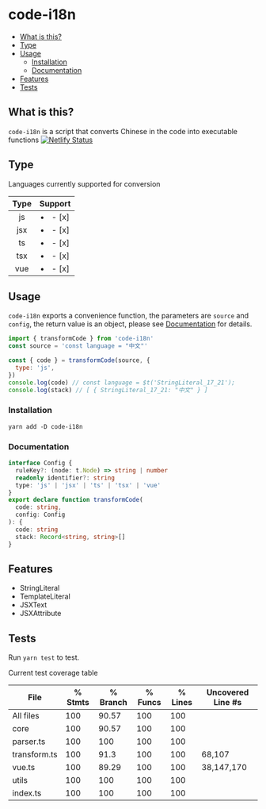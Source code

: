 # code-i18n

- [What is this?](#what-is-this)
- [Type](#type)
- [Usage](#usage)
  - [Installation](#installation)
  - [Documentation](#documentation)
- [Features](#features)
- [Tests](#tests)

## What is this?

`code-i18n` is a script that converts Chinese in the code into executable functions
[![Netlify Status](https://api.netlify.com/api/v1/badges/644b446a-84ff-45cd-8267-c6b501b04114/deploy-status)](https://app.netlify.com/sites/code-i18n/deploys)

## Type

Languages currently supported for conversion

| Type |     Support      |
| :--: | :--------------: |
|  js  | <li> - [x] </li> |
| jsx  | <li> - [x] </li> |
|  ts  | <li> - [x] </li> |
| tsx  | <li> - [x] </li> |
| vue  | <li> - [x] </li> |

## Usage

`code-i18n` exports a convenience function, the parameters are `source` and `config`, the return value is an object, please see [Documentation](#documentation) for details.

```javascript
import { transformCode } from 'code-i18n'
const source = 'const language = "中文"'

const { code } = transformCode(source, {
  type: 'js',
})
console.log(code) // const language = $t('StringLiteral_17_21');
console.log(stack) // [ { StringLiteral_17_21: "中文" } ]
```

### Installation

`yarn add -D code-i18n`

### Documentation

```typescript
interface Config {
  ruleKey?: (node: t.Node) => string | number
  readonly identifier?: string
  type: 'js' | 'jsx' | 'ts' | 'tsx' | 'vue'
}
export declare function transformCode(
  code: string,
  config: Config
): {
  code: string
  stack: Record<string, string>[]
}
```

## Features

+ StringLiteral
+ TemplateLiteral
+ JSXText
+ JSXAttribute

## Tests

Run `yarn test` to test.

Current test coverage table

File           | % Stmts | % Branch | % Funcs | % Lines | Uncovered Line #s 
---------------|---------|----------|---------|---------|-------------------
All files      |     100 |    90.57 |     100 |     100 |                   
 core          |     100 |    90.57 |     100 |     100 |                   
  parser.ts    |     100 |      100 |     100 |     100 |                   
  transform.ts |     100 |     91.3 |     100 |     100 | 68,107            
  vue.ts       |     100 |    89.29 |     100 |     100 | 38,147,170        
 utils         |     100 |      100 |     100 |     100 |                   
  index.ts     |     100 |      100 |     100 |     100 |                   
